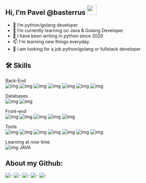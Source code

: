## Hi, I’m Pavel @basterrus <img src="https://camo.githubusercontent.com/e8e7b06ecf583bc040eb60e44eb5b8e0ecc5421320a92929ce21522dbc34c891/68747470733a2f2f6d656469612e67697068792e636f6d2f6d656469612f6876524a434c467a6361737252346961377a2f67697068792e676966" width="30" height="30"/> 
- 🌱 I’m python/golang developer
- 🌱 I’m currently learning on Java & Golang Developer
- 👀 I have been writing in python since 2020
- 📫 I'm learning new things everyday.
-  :construction_worker:   i am looking for a job  python/golang or fullstack developer  



## 🛠️ Skills
Back-End    
![img](https://camo.githubusercontent.com/66827c53581cfee18c55618697d74a3c6167932d3c1980fba2019ef7a3e553b0/68747470733a2f2f696d672e736869656c64732e696f2f62616467652f2d507974686f6e2d626c61636b3f7374796c653d666c61742d737175617265266c6f676f3d507974686f6e)
![img](https://camo.githubusercontent.com/eb8d7eef4c7ab128ee2e8232f3d22cacf840b84e29023a33523322669db65401/68747470733a2f2f696d672e736869656c64732e696f2f62616467652f2d446a616e676f2d3061616434383f7374796c653d666c61742d737175617265266c6f676f3d446a616e676f)
![img](https://camo.githubusercontent.com/31b059d55d69f69db05c3c97eebc6b83d0e3e71f94ade208379a4936cad43590/68747470733a2f2f696d672e736869656c64732e696f2f62616467652f4452462d7265643f7374796c653d666c61742d737175617265266c6f676f3d446a616e676f)
![img](https://camo.githubusercontent.com/e81292e1ecd7af339d5f3e681ce57064d78cb3e5ce6ae78251644c02c525e281/68747470733a2f2f696d672e736869656c64732e696f2f62616467652f2d466173744150492d2532333030433742373f7374796c653d666c61742d737175617265266c6f676f3d46617374415049)
![img](https://camo.githubusercontent.com/3af53f77d69af05f719a9ab709e178c3e32c0b208e225f42d01bc167d7cd8ca0/68747470733a2f2f696d672e736869656c64732e696f2f62616467652f2d466c61736b2d2532333263336535303f7374796c653d666c61742d737175617265266c6f676f3d466c61736b)
![img](https://camo.githubusercontent.com/d543fff80e3669fbdbc647ce25f20917476273ff755a4b0f4f2113a677739dfe/68747470733a2f2f696d672e736869656c64732e696f2f62616467652f2d53716c416c6368656d792d4643413132313f7374796c653d666c61742d737175617265266c6f676f3d53716c416c6368656d79)
![img](https://camo.githubusercontent.com/1fff5df6b8c39fefa0809b5f68b9469d69757807c8b1994ca87ea6277fce5b22/68747470733a2f2f696d672e736869656c64732e696f2f62616467652f2d43656c6572792d2532333030433742373f7374796c653d666c61742d737175617265266c6f676f3d43656c657279)

Databases   
![img](https://camo.githubusercontent.com/774af1455626b149f25d2421d253904efeb57df81aab8aed8457c238986129b2/68747470733a2f2f696d672e736869656c64732e696f2f62616467652f2d4d4f4e474f44422d3532433732423f7374796c653d666c61742d737175617265266c6f676f3d4d4f4e474f4442)
![img](https://camo.githubusercontent.com/1721875facfd6e2c719648650f53fe7eb33ec008e9032d129a9b0bb69f5e8136/68747470733a2f2f696d672e736869656c64732e696f2f62616467652f2d506f737467726573716c2d2532333263336535303f7374796c653d666c61742d737175617265266c6f676f3d506f737467726573716c)

Front-end     
![img](https://camo.githubusercontent.com/9a7c8c4ee62739436a191706be9f786a813dc377ce778522da198cb94874dc22/68747470733a2f2f696d672e736869656c64732e696f2f62616467652f2d48544d4c352d2532334534344432373f7374796c653d666c61742d737175617265266c6f676f3d68746d6c35266c6f676f436f6c6f723d666666666666)
![img](https://camo.githubusercontent.com/19d98ab99fe0a1a5c00ef27920be3ada8548f2476877db0598960ac2a5f8788d/68747470733a2f2f696d672e736869656c64732e696f2f62616467652f2d435353332d2532333135373242363f7374796c653d666c61742d737175617265266c6f676f3d63737333)
![img](https://camo.githubusercontent.com/c45430fd1198d17d9f58bd483ace7d369d89e9f1b7e10e605bc1b1ea46222331/68747470733a2f2f696d672e736869656c64732e696f2f62616467652f2d426f6f7473747261702d3537334437433f7374796c653d666c61742d737175617265266c6f676f3d426f6f747374726170266c6f676f436f6c6f723d776869746572)
![img](https://camo.githubusercontent.com/22dc91534814d7b9afa689c445c490c0f8cff057bd1a95d1729410c3a4b8c57c/68747470733a2f2f696d672e736869656c64732e696f2f62616467652f2d5675652e6a732d2532333263336535303f7374796c653d666c61742d737175617265266c6f676f3d7675652d646f742d6a73)
![img](https://camo.githubusercontent.com/a1309b252e82434062012a8073fa9fc1416a96289b7ca11555577b9fbe1cf03e/68747470733a2f2f696d672e736869656c64732e696f2f62616467652f2d4a6176615363726970742d2532334637444631433f7374796c653d666c61742d737175617265266c6f676f3d6a617661736372697074266c6f676f436f6c6f723d303030303030266c6162656c436f6c6f723d25323346374446314326636f6c6f723d253233464643453541)

Tools     
![img](https://camo.githubusercontent.com/e04ead962b04d449f9ede3d90dc848f30d24d6099579d60f640d8e4a53f7c23a/68747470733a2f2f696d672e736869656c64732e696f2f62616467652f5079436861726d2d3337373641423f7374796c653d666c61742d737175617265266c6f676f3d5079436861726d)
![img](https://camo.githubusercontent.com/edd3031a0956c904634f9a394267a6ba61e9a0bb95c9512a1fbc0725b4014d03/68747470733a2f2f696d672e736869656c64732e696f2f62616467652f2d4769742d626c61636b3f7374796c653d666c61742d737175617265266c6f676f3d676974)
![img](https://camo.githubusercontent.com/85dc47a56a4e73ae7b6e64b3b4416785497e74219ae179ae8faaaca10d5a78d9/68747470733a2f2f696d672e736869656c64732e696f2f62616467652f2d4769744875622d3138313731373f7374796c653d666c61742d737175617265266c6f676f3d676974687562)
![img](https://camo.githubusercontent.com/566080f1f10a299450280c8b9430bf6c24ce39b71098ccee2ffed461c1b151d3/68747470733a2f2f696d672e736869656c64732e696f2f62616467652f4c696e75782d626c61636b3f7374796c653d666c61742d737175617265266c6f676f3d6c696e7578)
![img](https://camo.githubusercontent.com/4d015bf250194995d899a5d2b90babf1afc4458c1589b93e58fdfa4119749a49/68747470733a2f2f696d672e736869656c64732e696f2f62616467652f2d446f636b65722d3436613266313f7374796c653d666c61742d737175617265266c6f676f3d646f636b6572266c6f676f436f6c6f723d7768697465)
![img](https://camo.githubusercontent.com/18301b190fa143994f0bc6340b7ebc7601f6c8c58b4090d21881c7ca5c4d29fd/68747470733a2f2f696d672e736869656c64732e696f2f62616467652f2d4e67696e782d3032393333393f7374796c653d666c61742d737175617265266c6f676f3d4e67696e78)
![img](https://camo.githubusercontent.com/63d5edbb98bb4d51cdb7d146516f0450ad73c889fa76f042f06813edd8c691cc/68747470733a2f2f696d672e736869656c64732e696f2f62616467652f506f73746d616e2d4643413132313f7374796c653d666c61742d737175617265266c6f676f3d706f73746d616e)

Learning at now time      
![img](https://camo.githubusercontent.com/8f1415549de66af4328b655e3240ec5050a11b501f744c4d40c9b93d3fb0bd08/68747470733a2f2f696d672e736869656c64732e696f2f62616467652f2d474f4c414e472d677265793f7374796c653d666c61742d737175617265266c6f676f3d676f) JAVA

## About my Github:
![-](https://github-profile-summary-cards.vercel.app/api/cards/profile-details?username=basterrus&theme=nord_dark)
![-](https://github-profile-summary-cards.vercel.app/api/cards/most-commit-language?username=basterrus&theme=nord_dark)
![-](https://github-profile-summary-cards.vercel.app/api/cards/repos-per-language?username=basterrus&theme=nord_dark)
![-](https://github-profile-summary-cards.vercel.app/api/cards/stats?username=basterrus&theme=nord_dark)
![-](https://github-profile-summary-cards.vercel.app/api/cards/productive-time?username=basterrus&theme=nord_dark)

